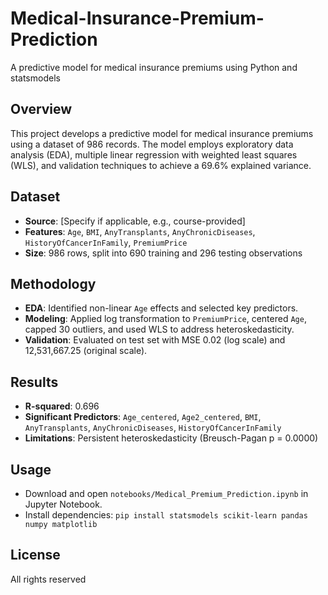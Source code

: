 # Medical-Insurance-Premium-Prediction
A predictive model for medical insurance premiums using Python and statsmodels

## Overview
This project develops a predictive model for medical insurance premiums using a dataset of 986 records. The model employs exploratory data analysis (EDA), multiple linear regression with weighted least squares (WLS), and validation techniques to achieve a 69.6% explained variance.

## Dataset
- **Source**: [Specify if applicable, e.g., course-provided]
- **Features**: `Age`, `BMI`, `AnyTransplants`, `AnyChronicDiseases`, `HistoryOfCancerInFamily`, `PremiumPrice`
- **Size**: 986 rows, split into 690 training and 296 testing observations

## Methodology
- **EDA**: Identified non-linear `Age` effects and selected key predictors.
- **Modeling**: Applied log transformation to `PremiumPrice`, centered `Age`, capped 30 outliers, and used WLS to address heteroskedasticity.
- **Validation**: Evaluated on test set with MSE 0.02 (log scale) and 12,531,667.25 (original scale).

## Results
- **R-squared**: 0.696
- **Significant Predictors**: `Age_centered`, `Age2_centered`, `BMI`, `AnyTransplants`, `AnyChronicDiseases`, `HistoryOfCancerInFamily`
- **Limitations**: Persistent heteroskedasticity (Breusch-Pagan p = 0.0000)

## Usage
- Download and open `notebooks/Medical_Premium_Prediction.ipynb` in Jupyter Notebook.
- Install dependencies: `pip install statsmodels scikit-learn pandas numpy matplotlib`

## License
All rights reserved
